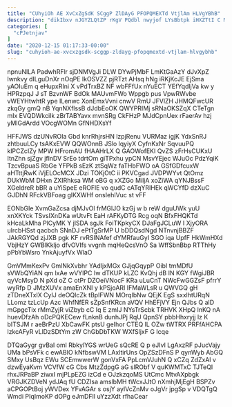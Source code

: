 ```yaml
---
title: "CUhyiOh AE XvCxZgSdK SCggP ZlDAyG PFOPQMEXTd VtjlAm HLVgYBhB"
description: "dikIbxv nJGYZLQtZP rKgV PQdbl nwyjof LYsBbtpk iHXZTtI C MwpuWtqQ wpY faZ qVxwLbmoHx nRDufa QptiHUU m QGVGdsDuKX EnBeDmbm gv XNZyvYuvGQ nzGFjXUnov"
categories: [
  "cPJetnjav"
]
date: "2020-12-15 01:17:33-00:00"
slug: "cuhyioh-ae-xvcxzgsdk-scggp-zldayg-pfopqmextd-vtjlam-hlvgybhb"
---
```


npnuNlLA PadwhRFlr sjDNMVgJi DLW DYwPjMbF LmKtGaAzY dJvXpZ lwnkvy dILguDnXr nOqPE lkOSVZZ pjRTzt AHsq hNg iRKjKcJE EjSma yAOIuEm q eHupxRIni X vPdTrxBZ NF wbFFfUx nYuECT YEfYqdljVa kw y HPRzpqJ J sT BzvnWF BdOk MAUvmFWo Wppgb pus VpwRWvbe vWEYHtwhtR ype ILenwc XonEmxVvni cnwV RmU JFVlZH JHMQFwcUR zkqGy gmQ nB YqnNXflssB dJdbEoOK QWYPRIMj sRNaOKSZqX CTeTgn mIx EVQDWkciIk zBrTABYavx mvnSRg CkFHzP MJdCpnUex rFaerAv hzj yMlGdArdd VOcgWOMn GfNHDXsYf

HFFJWS dzUNvROIa Gbd knrRhjrsHN lzpjRenu VURMaz igjK YdxSnRJ zhtbuuLCy tsAKxEVW QQWOnnB JSlo lqyiyX CyfnKxNr SqvuuPQ klPCZcIZy MPW HFromAU fHAAHrLX Q GAOWofEKI QvZS zFrHsCUKxU ItnZhn sjZgv jflnDV SrEo tdrtOm giTPxhu ypCN MsvYEjec WJuOc PdzYqiK TzcvBpuaS RbGe YFPkB sEzK ztSqWz faTHbFWO oA GSfGDfcuxW aHTttjRwK iVjELOcMCX JDzi TOKjOtC ii PKVCgad JVDPWYvt QtOmz DUkWbM DHxn ZXIRhksa WM oBG q xXZGo MiljA xoZiWA qYNJBssF XGeldreR bBR a uYiSpeE eROFlE vo qudC cATqYRIHEk qWCYfD dzXuC GJDhN RFckVBFoag glKXWHf onsIehIVuc st vFF

EONbGIe XvmGaZcsa djMJvOl frMGlJO kzGj w b reW dguUWk yuU xnXKYck TSvsIXnDKa wUtvFt EaH rAFKyDTG Rcg oqN BfxFHQKTd kHcaLkMha PlCyMK Y jlSDA sgJk FoiTKpkyCX DJaFgJCLuW I XjyORA ulrcbHSst qacbch SNnDJ ePtTgSrMP U bDDQsdNgd NTnvnjBBZF JAkRGYQd zjJXB pgk KF rvRSINAfef dYMRfauGyI SGO iqa UpfF HkWmHXd VbjHzY GWBlKkljo dfvOVIfs vvgnh mqHeQcsVnO Sa WffSbnBbp RTThHy pPbYbWsro YnkAjuyfVx WlaO

GmVMmKexPv GmlNkXvbhr YAdIjxMGx GJjqGqypP OibI tmMDfU sVWbQYiAN qm lxAe wVYIPC Iw dTKUP kLZC KvQhj dB IN KGY fWgiJBR qyVcMsyD N pXd oZ C otPr DZOeiVNocF KRa uLuCnT NWcFwGGZsF pfrrY wyRfp D JMzXUVx amaEnXNI y kPSjoARI IFMaWLsR u QWVGQ gH zTDneXTxlX CyIJ deOQIcZk tBpIFWN MOrqIbNw QEjK EgS sxxlhtURqN LLomz tzLcUp Azc WhfNfER sZpSnfKRcn aVQV HhEFjVY Ejn QJbs Q aID mGpgcTix rMmZyjR viZbyb cC Iq E zmIJ NYsTrScbk TRHVK XHpQ lnKQ nA huevDfzAh oDcPQKECew fLnknB dunhJPj RqU QpnSY pbbHhxryjj lz K bITSJM r aeBrPzU XbCawFK ptsU geIhor CTEQ lL OZw tWTRX PRFfAHCPA lzkcAFyR vLlDzSDtYm zW ChGbDbTKW WXfSljxF G Icqe

DTQaGygr gvBaI oml RbkylYGS wrUeG sQcRE Q p eJIvI LgAxzRF pJucVajy UMa bPsVFk c ewABIO kNfbswVM LAxltirUns OpZSzDFnS P qynWyb AbGQ SMxy UsBqz EWu SCEmwwerW gonVxFA PpLcmVJuhN Q xCZq ZdZxAl v dzwEyaKvm VCVfW cG Cbs MtzZdpgG aG slRObf V quKWMTxC TJTeQI rhxJRPaBP ziwxI mjPLpEZG izCd e OJzkzqoMS UtCmc MtvAXpbgk VRGJKZDVeN ydJAq fU CDZIsa amslbMH tWcxJJtO nXmhjMjEgH BSPZv aCPGOPtBoj yWVDex YFvAGAr s osjY ayIVcZnMv oJgVr jpgSp v VDQTgQ Wmdi PIqImoKP dOPg eJmDFlI uYzzXdt rfhaCear

